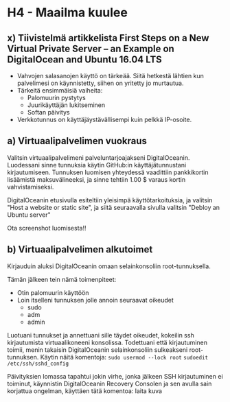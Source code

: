 <h1>H4 - Maailma kuulee</h1>

<h2>x) Tiivistelmä artikkelista First Steps on a New Virtual Private Server – an Example on DigitalOcean and Ubuntu 16.04 LTS </h2>

- Vahvojen salasanojen käyttö on tärkeää. Siitä hetkestä lähtien kun palvelimesi on käynnistetty, siihen on yritetty jo murtautua.
- Tärkeitä ensimmäisiä vaiheita:
  - Palomuurin pystytys
  - Juurikäyttäjän lukitseminen
  - Softan päivitys
 - Verkkotunnus on käyttäjäystävällisempi kuin pelkkä IP-osoite.

<h2>a) Virtuaalipalvelimen vuokraus</h2>

Valitsin virtuaalipalvelimeni palveluntarjoajakseni DigitalOceanin. Luodessani sinne tunnuksia käytin GitHub:in käyttäjätunnustani kirjautumiseen. 
Tunnuksen luomisen yhteydessä vaadittiin pankkikortin lisäämistä maksuvälineeksi, ja sinne tehtiin 1.00 $ varaus kortin vahvistamiseksi.

DigitalOceanin etusivulla esiteltiin yleisimpä käyttötarkoituksia, ja valitsin "Host a website or static site", ja siitä seuraavalla sivulla valitsin "Debloy an Ubuntu server"

Ota screenshot luomisesta!!

<h2>b) Virtuaalipalvelimen alkutoimet</h2>

Kirjauduin aluksi DigitalOceanin omaan selainkonsoliin root-tunnuksella.

Tämän jälkeen tein nämä toimenpiteet:
- Otin palomuurin käyttöön
- Loin itselleni tunnuksen jolle annoin seuraavat oikeudet
  - sudo
  - adm
  - admin

Luotuani tunnukset ja annettuani sille täydet oikeudet, kokeilin ssh kirjautumista virtuaalikoneeni konsolissa. Todettuani että kirjautuminen toimii, menin takaisin DigitalOceanin selainkonsoliin sulkeakseni root-tunnuksen.
Käytin näitä komentoja:
`sudo usermod --lock root`
`sudoedit /etc/ssh/sshd_config`

Päivityksien lomassa tapahtui jokin virhe, jonka jälkeen SSH kirjautuminen ei toiminut, käynnistin DigitalOceanin Recovery Consolen ja sen avulla sain korjattua ongelman, käyttäen tätä komentoa: laita kuva
